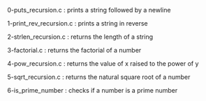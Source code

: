 0-puts_recursion.c : prints a string followed by a newline

1-print_rev_recursion.c : prints a string in reverse

2-strlen_recursion.c : returns the length of a string

3-factorial.c : returns the factorial of a number

4-pow_recursion.c : returns the value of x raised to the power of y

5-sqrt_recursion.c : returns the natural square root of a number

6-is_prime_number : checks if a number is a prime number
